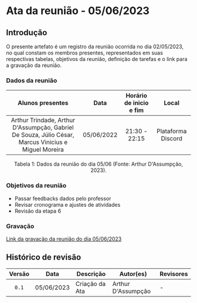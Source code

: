 # Ata da reunião - 05/06/2023
## Introdução

O presente artefato é um registro da reunião ocorrida no dia 02/05/2023, no qual constam os membros presentes, representados em suas respectivas tabelas, objetivos da reunião, definição de tarefas e o link para a gravação da reunião.

### Dados da reunião

|                                    Alunos presentes                                     |    Data    | Horário de inicio e fim |      Local       |
| :-------------------------------------------------------------------------------------: | :--------: | :---------------------: | :--------------: |
| Arthur Trindade, Arthur D'Assumpção, Gabriel De Souza, Júlio César, Marcus Vinicius e Miguel Moreira | 05/06/2022 | 21:30 - 22:15 | Plataforma Discord |

<div style="text-align: center">
<p> Tabela 1: Dados da reunião do dia 05/06 (Fonte: Arthur D'Assumpção, 2023). </p>
</div>

### Objetivos da reunião

- Passar feedbacks dados pelo professor 
- Revisar cronograma e ajustes de atividades
- Revisão da etapa 6



### Gravação

[Link da gravação da reunião do dia 05/06/2023](https://youtu.be/aNpdHYkpyV8) 


## Histórico de revisão

| Versão     | Data        | Descrição            | Autor(es)                  | Revisores          |
| :--------: | :---------: | -------------------- | -------------------------- | ------------------ |
| `0.1`      |  05/06/2023 | Criação da Ata       | Arthur D'Assumpção         | -                  |
